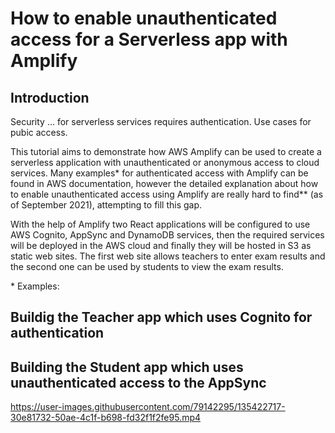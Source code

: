 # How to enable unauthenticated access for a Serverless app with Amplify

## Introduction
Security … for serverless services requires authentication. Use cases for pubic access.

This tutorial aims to demonstrate how AWS Amplify can be used to create a serverless application with unauthenticated or anonymous access to cloud services. Many examples* for authenticated access with Amplify can be found in AWS documentation, however the detailed explanation about how to enable unauthenticated access using Amplify are really hard to find** (as of September 2021), attempting to fill this gap.

With the help of Amplify two React applications will be configured to use AWS Cognito, AppSync and DynamoDB services, then the required services will be deployed in the AWS cloud and finally they will be hosted in S3 as static web sites. The first web site allows teachers to enter exam results and the second one can be used by students to view the exam results.

\* Examples: 

## Buildig the Teacher app which uses Cognito for authentication

## Building the Student app which uses unauthenticated access to the AppSync



https://user-images.githubusercontent.com/79142295/135422717-30e81732-50ae-4c1f-b698-fd32f1f2fe95.mp4

